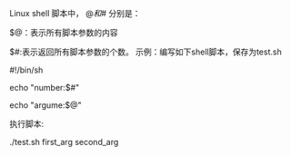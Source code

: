 Linux shell 脚本中， $@ 和$# 分别是：

$@：表示所有脚本参数的内容

$#:表示返回所有脚本参数的个数。
示例：编写如下shell脚本，保存为test.sh

#!/bin/sh

echo "number:$#"

echo "argume:$@"

执行脚本:

./test.sh first_arg second_arg